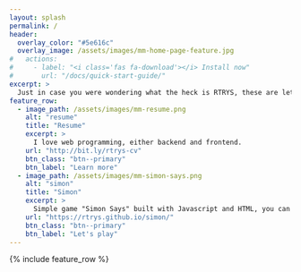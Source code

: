 ```yaml
---
layout: splash
permalink: /
header:
  overlay_color: "#5e616c"
  overlay_image: /assets/images/mm-home-page-feature.jpg
#   actions:
#     - label: "<i class='fas fa-download'></i> Install now"
#       url: "/docs/quick-start-guide/"
excerpt: >
  Just in case you were wondering what the heck is RTRYS, these are letter form my last name oRTiz ReYeS -> RT RYS.
feature_row:
  - image_path: /assets/images/mm-resume.png
    alt: "resume"
    title: "Resume"
    excerpt: >
      I love web programming, either backend and frontend.
    url: "http://bit.ly/rtrys-cv"
    btn_class: "btn--primary"
    btn_label: "Learn more"
  - image_path: /assets/images/mm-simon-says.png
    alt: "simon"
    title: "Simon"
    excerpt: >
      Simple game "Simon Says" built with Javascript and HTML, you can play up to 10 levels
    url: "https://rtrys.github.io/simon/"
    btn_class: "btn--primary"
    btn_label: "Let's play"
---
```


{% include feature_row %}
